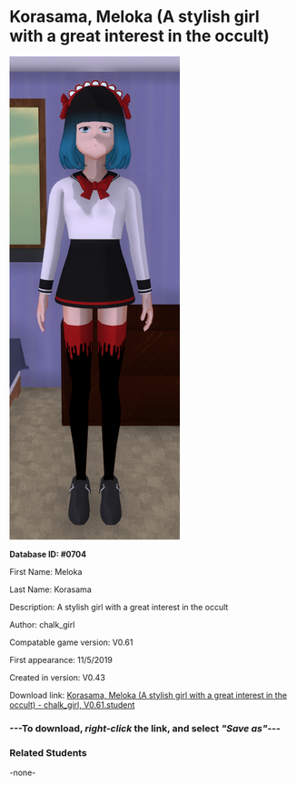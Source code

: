 # Korasama, Meloka (A stylish girl with a great interest in the occult)

<img src="../../Files/Images/Korasama, Meloka (A stylish girl with a great interest in the occult).png" title="Korasama, Meloka (A stylish girl with a great interest in the occult) - chalk_girl, V0.61">

**Database ID: #0704**

First Name: Meloka

Last Name: Korasama

Description: A stylish girl with a great interest in the occult

Author: chalk_girl

Compatable game version: V0.61

First appearance: 11/5/2019

Created in version: V0.43

Download link: <a href="https://raw.githubusercontent.com/Arbiter1223/Daigaku-Gurashi-Custom-Students/master/Files/Student%20Files/Korasama%2C%20Meloka%20(A%20stylish%20girl%20with%20a%20great%20interest%20in%20the%20occult)%20-%20chalk_girl%2C%20V0.61.student">Korasama, Meloka (A stylish girl with a great interest in the occult) - chalk_girl, V0.61.student</a>

### ---**To download, _right-click_ the link, and select _"Save as"_**---

### Related Students

-none-
